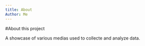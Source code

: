 ```yaml
---
title: About
Author: Me
---
```


#About this project

A showcase of various medias used to collecte and analyze data.

